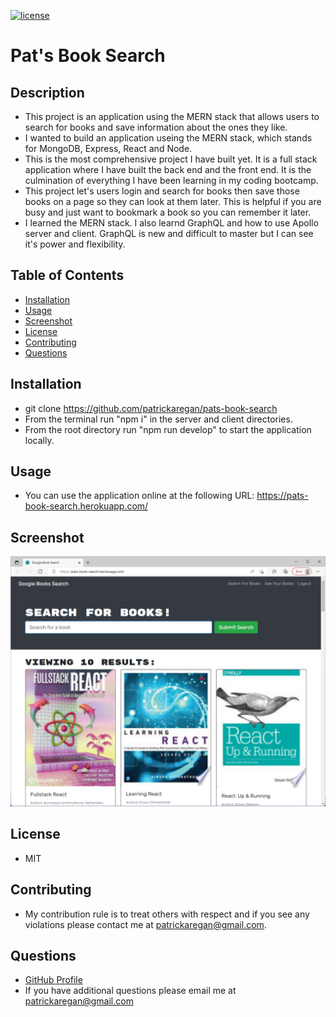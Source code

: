 
[![license](https://img.shields.io/badge/license-MIT-brightgreen)]()

# Pat's Book Search

## Description

  - This project is an application using the MERN stack that allows users to search for books and save information about the ones they like.
  - I wanted to build an application useing the MERN stack, which stands for MongoDB, Express, React and Node.
  - This is the most comprehensive project I have built yet. It is a full stack application where I have built the back end and the front end. It is the culmination of everything I have been learning in my coding bootcamp.
  - This project let's users login and search for books then save those books on a page so they can look at them later. This is helpful if you are busy and just want to bookmark a book so you can remember it later.
  - I learned the MERN stack. I also learnd GraphQL and how to use Apollo server and client. GraphQL is new and difficult to master but I can see it's power and flexibility.

## Table of Contents

  - [Installation](#installation)
  - [Usage](#usage)
  - [Screenshot](#screenshot)
  - [License](#license)
  - [Contributing](#contributing)
  - [Questions](#questions)

## Installation

  - git clone https://github.com/patrickaregan/pats-book-search
  - From the terminal run "npm i" in the server and client directories.
  - From the root directory run "npm run develop" to start the application locally.

## Usage

  - You can use the application online at the following URL: https://pats-book-search.herokuapp.com/

## Screenshot

![Pat's Book Search](/screenshot.png)

## License

  - MIT


## Contributing

  - My contribution rule is to treat others with respect and if you see any violations please contact me at patrickaregan@gmail.com.  
  



## Questions

- [GitHub Profile](https://github.com/patrickaregan)
- If you have additional questions please email me at patrickaregan@gmail.com

